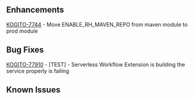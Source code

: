 <!-- Keep them in alphabetical order -->
## Enhancements
[KOGITO-7744](https://issues.redhat.com/browse/KOGITO-7744) - Move ENABLE_RH_MAVEN_REPO from maven module to prod module

## Bug Fixes
[KOGITO-77910](https://issues.redhat.com/browse/KOGITO-7791) - [TEST] - Serverless Workflow Extension is building the service properly is failing

## Known Issues

